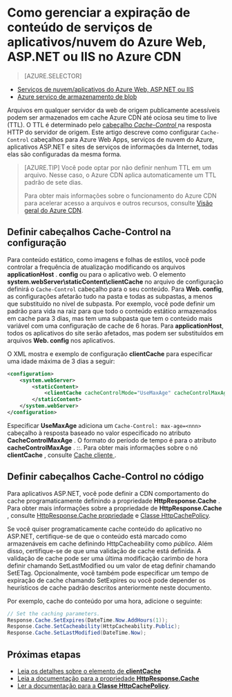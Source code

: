 <properties
 pageTitle="Como gerenciar a expiração de conteúdo de serviços de aplicativos/nuvem do Azure Web, ASP.NET e IIS no Azure CDN | Microsoft Azure"
 description="Descreve como gerenciar a expiração de conteúdo de serviço de nuvem no Azure CDN"
 services="cdn"
 documentationCenter=".NET"
 authors="camsoper"
 manager="erikre"
 editor=""/>
<tags
 ms.service="cdn"
 ms.workload="media"
 ms.tgt_pltfrm="na"
 ms.devlang="dotnet"
 ms.topic="article"
 ms.date="09/19/2016"
 ms.author="casoper"/>

# <a name="how-to-manage-expiration-of-azure-web-appscloud-services-aspnet-or-iis-content-in-azure-cdn"></a>Como gerenciar a expiração de conteúdo de serviços de aplicativos/nuvem do Azure Web, ASP.NET ou IIS no Azure CDN

> [AZURE.SELECTOR]
- [Serviços de nuvem/aplicativos do Azure Web, ASP.NET ou IIS](cdn-manage-expiration-of-cloud-service-content.md)
- [Azure serviço de armazenamento de blob](cdn-manage-expiration-of-blob-content.md)

Arquivos em qualquer servidor da web de origem publicamente acessíveis podem ser armazenados em cache Azure CDN até ociosa seu time to live (TTL).  O TTL é determinado pelo [cabeçalho *Cache-Control* ](http://www.w3.org/Protocols/rfc2616/rfc2616-sec14.html#sec14.9) na resposta HTTP do servidor de origem.  Este artigo descreve como configurar `Cache-Control` cabeçalhos para Azure Web Apps, serviços de nuvem do Azure, aplicativos ASP.NET e sites de serviços de informações da Internet, todas elas são configuradas da mesma forma.

>[AZURE.TIP] Você pode optar por não definir nenhum TTL em um arquivo.  Nesse caso, o Azure CDN aplica automaticamente um TTL padrão de sete dias.
>
>Para obter mais informações sobre o funcionamento do Azure CDN para acelerar acesso a arquivos e outros recursos, consulte [Visão geral do Azure CDN](./cdn-overview.md).

## <a name="setting-cache-control-headers-in-configuration"></a>Definir cabeçalhos Cache-Control na configuração

Para conteúdo estático, como imagens e folhas de estilos, você pode controlar a frequência de atualização modificando os arquivos **applicationHost** . **config** ou para o aplicativo web.  O elemento **system.webServer\staticContent\clientCache** no arquivo de configuração definirá o `Cache-Control` cabeçalho para o seu conteúdo. Para **Web. config**, as configurações afetarão tudo na pasta e todas as subpastas, a menos que substituído no nível de subpasta.  Por exemplo, você pode definir um padrão para vida na raiz para que todo o conteúdo estático armazenados em cache para 3 dias, mas tem uma subpasta que tem o conteúdo mais variável com uma configuração de cache de 6 horas.  Para **applicationHost**, todos os aplicativos do site serão afetados, mas podem ser substituídos em arquivos **Web. config** nos aplicativos.

O XML mostra e exemplo de configuração **clientCache** para especificar uma idade máxima de 3 dias a seguir:  

```xml
<configuration>
    <system.webServer>
        <staticContent>
            <clientCache cacheControlMode="UseMaxAge" cacheControlMaxAge="3.00:00:00" />
        </staticContent>
    </system.webServer>
</configuration>
```

Especificar **UseMaxAge** adiciona um `Cache-Control: max-age=<nnn>` cabeçalho à resposta baseado no valor especificado no atributo **CacheControlMaxAge** . O formato do período de tempo é para o atributo **cacheControlMaxAge** <days>. <hours>:<min>:<sec>. Para obter mais informações sobre o nó **clientCache** , consulte [Cache cliente <clientCache> ](http://www.iis.net/ConfigReference/system.webServer/staticContent/clientCache).  

## <a name="setting-cache-control-headers-in-code"></a>Definir cabeçalhos Cache-Control no código

Para aplicativos ASP.NET, você pode definir a CDN comportamento do cache programaticamente definindo a propriedade **HttpResponse.Cache** . Para obter mais informações sobre a propriedade de **HttpResponse.Cache** , consulte [HttpResponse.Cache propriedade](http://msdn.microsoft.com/library/system.web.httpresponse.cache.aspx) e [Classe HttpCachePolicy](http://msdn.microsoft.com/library/system.web.httpcachepolicy.aspx).  

Se você quiser programaticamente cache conteúdo do aplicativo no ASP.NET, certifique-se de que o conteúdo está marcado como armazenáveis em cache definindo HttpCacheability como *público*. Além disso, certifique-se de que uma validação de cache está definida. A validação de cache pode ser uma última modificação carimbo de hora definir chamando SetLastModified ou um valor de etag definir chamando SetETag. Opcionalmente, você também pode especificar um tempo de expiração de cache chamando SetExpires ou você pode depender os heurísticos de cache padrão descritos anteriormente neste documento.  

Por exemplo, cache do conteúdo por uma hora, adicione o seguinte:  

```csharp
// Set the caching parameters.
Response.Cache.SetExpires(DateTime.Now.AddHours(1));
Response.Cache.SetCacheability(HttpCacheability.Public);
Response.Cache.SetLastModified(DateTime.Now);
```

## <a name="next-steps"></a>Próximas etapas

- [Leia os detalhes sobre o elemento de **clientCache**](http://www.iis.net/ConfigReference/system.webServer/staticContent/clientCache)
- [Leia a documentação para a propriedade **HttpResponse.Cache**](http://msdn.microsoft.com/library/system.web.httpresponse.cache.aspx) 
- [Ler a documentação para a **Classe HttpCachePolicy**](http://msdn.microsoft.com/library/system.web.httpcachepolicy.aspx).  
